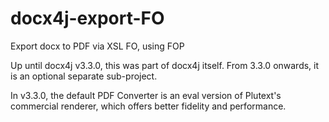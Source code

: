 # docx4j-export-FO
Export docx to PDF via XSL FO, using FOP

Up until docx4j v3.3.0, this was part of docx4j itself.  From 3.3.0 onwards, it is an optional separate sub-project.

In v3.3.0, the default PDF Converter is an eval version of Plutext's commercial renderer, which offers
better fidelity and performance.
